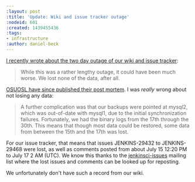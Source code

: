 ```yaml
---
:layout: post
:title: 'Update: Wiki and issue tracker outage'
:nodeid: 601
:created: 1439455436
:tags:
- infrastructure
:author: daniel-beck
---
```

[I recently wrote about the two day outage of our wiki and issue tracker](https://jenkins-ci.org/content/wiki-and-issue-tracker-outage-over-weekend):

> While this was a rather lengthy outage, it could have been much worse. We lost none of the data, after all.

[OSUOSL have since published their post mortem](http://osuosl.org/blog/mysql1-vip-outage-post-mortem/). I was *really* wrong about not losing any data:

> A further complication was that our backups were pointed at mysql2, which was out-of-date with mysql1, due to the initial synchronization failures. Fortunately, we had the binary logs from the 17th through the 30th. This means that though most data could be restored, some data from between the 15th and the 17th was lost.

For our issue tracker, that means that issues JENKINS-29432 to JENKINS-29468 were lost, as well as comments posted from about July 15 12:20 PM to July 17 2 AM (UTC). We know this thanks to the [jenkinsci-issues](http://groups.google.com/group/jenkinsci-issues/topics) mailing list where the lost issues and comments can be looked up for reposting.

We unfortunately don't have such a record from our wiki.
